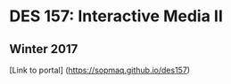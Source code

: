 # DES 157: Interactive Media II 
## Winter 2017

[Link to portal] (https://sopmaq.github.io/des157)
